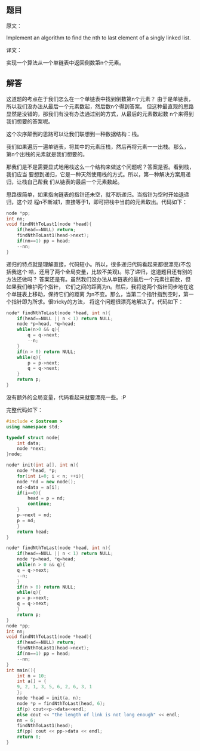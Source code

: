 ## 题目

原文：

Implement an algorithm to find the nth to last element of a singly linked list.

译文：

实现一个算法从一个单链表中返回倒数第n个元素。

## 解答

这道题的考点在于我们怎么在一个单链表中找到倒数第n个元素？ 由于是单链表，所以我们没办法从最后一个元素数起，然后数n个得到答案。 但这种最直观的思路显然是没错的，那我们有没有办法通过别的方式，从最后的元素数起数 n个来得到我们想要的答案呢。

这个次序颠倒的思路可以让我们联想到一种数据结构：栈。

我们如果遍历一遍单链表，将其中的元素压栈，然后再将元素一一出栈。那么， 第n个出栈的元素就是我们想要的。

那我们是不是需要显式地用栈这么一个结构来做这个问题呢？答案是否。看到栈，我们应当 要想到递归，它是一种天然使用栈的方式。所以，第一种解决方案用递归，让栈自己帮我 们从链表的最后一个元素数起。

思路很简单，如果指向链表的指针还未空，就不断递归。当指针为空时开始退递归，这个过 程n不断减1，直接等于1，即可把栈中当前的元素取出。代码如下：

```cpp
node *pp;
int nn;
void findNthToLast1(node *head){
    if(head==NULL) return;
    findNthToLast1(head->next);
    if(nn==1) pp = head;
    --nn;
}

```

递归的特点就是理解直接，代码短小。所以，很多递归代码看起来都很漂亮(不包括我这个 哈，还用了两个全局变量，比较不美观)。除了递归，这道题目还有别的方法还做吗？ 答案还是有。虽然我们没办法从单链表的最后一个元素往前数，但如果我们维护两个指针， 它们之间的距离为n。然后，我将这两个指针同步地在这个单链表上移动，保持它们的距离 为n不变。那么，当第二个指针指到空时，第一个指针即为所求。很tricky的方法， 将这个问题很漂亮地解决了。代码如下：

```cpp
node* findNthToLast(node *head, int n){
    if(head==NULL || n < 1) return NULL;
    node *p=head, *q=head;
    while(n>0 && q){
        q = q->next;
        --n;
    }
    if(n > 0) return NULL;
    while(q){
        p = p->next;
        q = q->next;
    }
    return p;
}

```

没有额外的全局变量，代码看起来就要漂亮一些。:P

完整代码如下：

```cpp
#include < iostream >
using namespace std;

typedef struct node{
	int data;
	node *next;
}node;

node* init(int a[], int n){
	node *head, *p;
	for(int i=0; i < n; ++i){
	node *nd = new node();
	nd->data = a[i];
	if(i==0){
		head = p = nd;
		continue;
	}
	p->next = nd;
	p = nd;
	}
	return head;
}

node* findNthToLast(node *head, int n){
	if(head==NULL || n < 1) return NULL;
	node *p=head, *q=head;
	while(n > 0 && q){
	q = q->next;
	--n;
	}
	if(n > 0) return NULL;
	while(q){
	p = p->next;
	q = q->next;
	}
	return p;
}
node *pp;
int nn;
void findNthToLast1(node *head){
	if(head==NULL) return;
	findNthToLast1(head->next);
	if(nn==1) pp = head;
	--nn;
}
int main(){
	int n = 10;
	int a[] = {
	9, 2, 1, 3, 5, 6, 2, 6, 3, 1 
	};
	node *head = init(a, n);
	node *p = findNthToLast(head, 6);
	if(p) cout<<p->data<<endl;
	else cout << "the length of link is not long enough" << endl;
	nn = 6;
	findNthToLast1(head);
	if(pp) cout << pp->data << endl;
	return 0;
}

```

